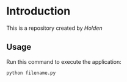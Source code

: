# Introduction

This is a repository created by *Holden*

## Usage

Run this command to execute the application:

`python filename.py`
